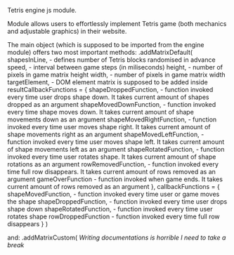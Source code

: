 Tetris engine js module.

Module allows users to effortlessly implement Tetris game (both mechanics and adjustable graphics) in their website.

The main object <Game> (which is supposed to be imported from the engine module) offers two most important methods:
.addMatrixDefault(
shapesInLine, - defines number of Tetris blocks randomised in advance
speed, - interval between game steps (in miliseconds)
height, - number of pixels in game matrix height
width, - number of pixels in game matrix width
targetElement, - DOM element matrix is supposed to be added inside
resultCallbackFunctions = {
  shapeDroppedFunction, - function invoked every time user drops shape down. It takes current amount of shapes dropped as an argument
  shapeMovedDownFunction, - function invoked every time shape moves down. It takes current amount of shape movements down as an argument
  shapeMovedRightFunction, - function invoked every time user moves shape right. It takes current amount of shape movements right as an argument
  shapeMovedLeftFunction, - function invoked every time user moves shape left. It takes current amount of shape movements left as an argument
  shapeRotatedFunction, - function invoked every time user rotates shape. It takes current amount of shape rotations as an argument
  rowRemovedFunction, - function invoked every time full row disappears. It takes current amount of rows removed as an argument
  gameOverFunction - function invoked when game ends. It takes current amount of rows removed as an argument
},
callbackFunctions = {
  shapeMovedFunction, - function invoked every time user or game moves the shape
  shapeDroppedFunction, - function invoked every time user drops shape down
  shapeRotatedFunction, - function invoked every time user rotates shape
  rowDroppedFunction - function invoked every time full row disappears
}
)

and:
.addMatrixCustom( *Writing documentations is horrible I need to take a break*
